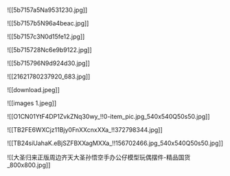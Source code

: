 ![[5b7157a5Na9531230.jpg]]

![[5b7157b5N96a4beac.jpg]]

![[5b7157c3N0d15fe12.jpg]]

![[5b715728Nc6e9b9122.jpg]]

![[5b715796N9d924d30.jpg]]

![[21621780237920_683.jpg]]

![[download.jpeg]]

![[images 1.jpeg]]

![[O1CN01YtF4DP1ZvkZNq30wy_!!0-item_pic.jpg_540x540Q50s50.jpg]]

![[TB2FE6WXCjz11Bjy0FnXXcnxXXa_!!372798344.jpg]]

![[TB24siUahaK.eBjSZFBXXagMXXa_!!156702466.jpg_540x540Q50s50.jpg]]

![[大圣归来正版周边齐天大圣孙悟空手办公仔模型玩偶摆件-精品国货_800x800.jpg]]
